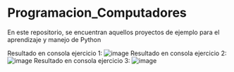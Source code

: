# Programacion_Computadores
En este repositorio, se encuentran aquellos proyectos de ejemplo para el aprendizaje y manejo de Python

Resultado en consola ejercicio 1:
![image](https://github.com/user-attachments/assets/db4bddb3-e82f-43ba-828a-2f4bcdf665a5)
Resultado en consola ejercicio 2:
![image](https://github.com/user-attachments/assets/3fa63778-e8bd-42df-a0b9-7ab8c1c0ab25)
Resultado en consola ejercicio 3:
![image](https://github.com/user-attachments/assets/587a05d4-8c74-4910-8451-2aa7cedcb33b)


